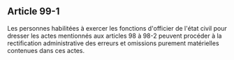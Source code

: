 Article 99-1
----
Les personnes habilitées à exercer les fonctions d'officier de l'état civil pour
dresser les actes mentionnés aux articles 98 à 98-2 peuvent procéder à la
rectification administrative des erreurs et omissions purement matérielles
contenues dans ces actes.
